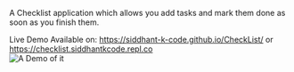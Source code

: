 A Checklist application which allows you add tasks and mark them done as soon as you finish them.

Live Demo Available on: https://siddhant-k-code.github.io/CheckList/ 
                                          or
                        https://checklist.siddhantkcode.repl.co   
![A Demo of it](https://i.imgur.com/5nxxFYD.png)

